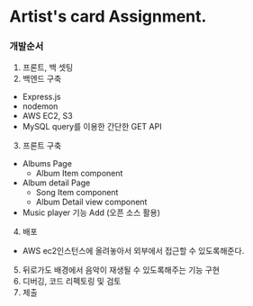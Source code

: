 # Artist's card Assignment.

### 개발순서
1. 프론트, 백 셋팅
2. 백엔드 구축
  - Express.js
  - nodemon
  - AWS EC2, S3
  - MySQL query를 이용한 간단한 GET API
3. 프론트 구축
  - Albums Page
    - Album Item component
  - Album detail Page
    - Song Item component
    - Album Detail view component
  - Music player 기능 Add (오픈 소스 활용)
4. 배포
  - AWS ec2인스턴스에 올려놓아서 외부에서 접근할 수 있도록해준다. 
5. 뒤로가도 배경에서 음악이 재생될 수 있도록해주는 기능 구현
6. 디버깅, 코드 리펙토링 및 검토
7. 제출